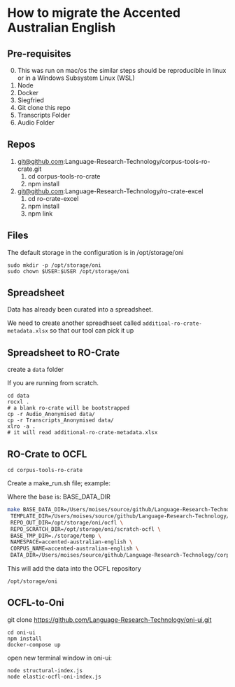 # How to migrate the Accented Australian English

## Pre-requisites

0. This was run on mac/os the similar steps should be reproducible in linux or in a Windows Subsystem Linux (WSL)
1. Node
2. Docker
3. Siegfried
4. Git clone this repo
5. Transcripts Folder
6. Audio Folder

## Repos

1. git@github.com:Language-Research-Technology/corpus-tools-ro-crate.git
   1. cd corpus-tools-ro-crate
   2. npm install
2. git@github.com:Language-Research-Technology/ro-crate-excel
   1. cd ro-crate-excel
   2. npm install
   3. npm link

## Files

The default storage in the configuration is in /opt/storage/oni

```
sudo mkdir -p /opt/storage/oni
sudo chown $USER:$USER /opt/storage/oni
```

## Spreadsheet

Data has already been curated into a spreadsheet.

We need to create another spreadhseet called `additioal-ro-crate-metadata.xlsx` so that our tool can pick it up

## Spreadsheet to RO-Crate

create a `data` folder

If you are running from scratch. 

```
cd data
rocxl .
# a blank ro-crate will be bootstrapped
cp -r Audio_Anonymised data/
cp -r Transcripts_Anonymised data/
xlro -a .
# it will read additional-ro-crate-metadata.xlsx
```

## RO-Crate to OCFL

```
cd corpus-tools-ro-crate
```
Create a make_run.sh file; example:

Where the base is: BASE_DATA_DIR


```bash
make BASE_DATA_DIR=/Users/moises/source/github/Language-Research-Technology/corpus-tools-accented-australian-english/data \
 TEMPLATE_DIR=/Users/moises/source/github/Language-Research-Technology/corpus-tools-accented-australian-english/data \
 REPO_OUT_DIR=/opt/storage/oni/ocfl \
 REPO_SCRATCH_DIR=/opt/storage/oni/scratch-ocfl \
 BASE_TMP_DIR=./storage/temp \
 NAMESPACE=accented-australian-english \
 CORPUS_NAME=accented-australian-english \
 DATA_DIR=/Users/moises/source/github/Language-Research-Technology/corpus-tools-accented-australian-english/data
 ```

This will add the data into the OCFL repository
```
/opt/storage/oni
```

## OCFL-to-Oni

git clone https://github.com/Language-Research-Technology/oni-ui.git

```
cd oni-ui
npm install
docker-compose up
```

open new terminal window
in oni-ui:
```
node structural-index.js
node elastic-ocfl-oni-index.js
```



